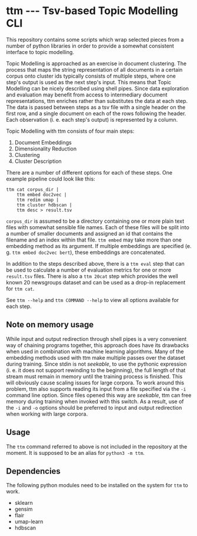 # ttm --- Tsv-based Topic Modelling CLI

This repository contains some scripts which wrap selected pieces from
a number of python libraries in order to provide a somewhat consistent
interface to topic modelling.

Topic Modelling is approached as an exercise in document clustering.
The process that maps the string representation of all documents in a
certain corpus onto cluster ids typically consists of multiple steps,
where one step's output is used as the next step's input. This means
that Topic Modelling can be nicely described using shell pipes. Since
data exploration and evaluation may benefit from access to intermediary
document representations, ttm enriches rather than substitutes the
data at each step. The data is passed between steps as a tsv file with
a single header on the first row, and a single document on each of the
rows following the header. Each observation (i. e. each step's output)
is represented by a column.

Topic Modelling with ttm consists of four main steps:

1. Document Embeddings
2. Dimensionality Reduction
3. Clustering
4. Cluster Description

There are a number of different options for each of these steps. One
example pipeline could look like this:

    ttm cat corpus_dir |
        ttm embed doc2vec |
        ttm redim umap |
        ttm cluster hdbscan |
        ttm desc > result.tsv

`corpus_dir` is assumed to be a directory containing one or more plain
text files with somewhat sensible file names. Each of these files will be
split into a number of smaller documents and assigned an id that contains
the filename and an index within that file. `ttm embed` may take more than
one embedding method as its argument. If multiple embeddings are specified
(e. g. `ttm embed doc2vec bert`), these embeddings are concatenated.

In addition to the steps described above, there is a `ttm eval` step that
can be used to calculate a number of evaluation metrics for one or more
`result.tsv` files. There is also a `ttm 20cat` step which provides the
well known 20 newsgroups dataset and can be used as a drop-in replacement
for `ttm cat`.

See `ttm --help` and `ttm COMMAND --help` to view all options available
for each step.

## Note on memory usage

While input and output redirection through shell pipes is a very
convenient way of chaining programs together, this approach does
have its drawbacks when used in combination with machine learning
algorithms. Many of the embedding methods used with ttm make multiple
passes over the dataset during training. Since stdin is not *seekable*,
to use the pythonic expression (i. e. it does not support rewinding
to the beginning), the full length of that stream must remain in
memory until the training process is finished. This will obviously
cause scaling issues for large corpora. To work around this problem,
ttm also supports reading its input from a file specified via the `-i`
command line option. Since files opened this way are *seekable*, ttm can
free memory during training when invoked with this switch. As a result,
use of the `-i` and `-o` options should be preferred to input and output
redirection when working with large corpora.

## Usage

The `ttm` command referred to above is not included in the repository at
the moment. It is supposed to be an alias for `python3 -m ttm`.

## Dependencies

The following python modules need to be installed on the system for
`ttm` to work.

- sklearn
- gensim
- flair
- umap-learn
- hdbscan
